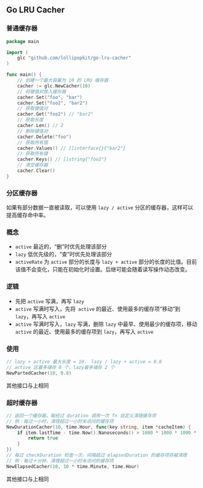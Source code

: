 ## Go LRU Cacher

### 普通缓存器
```go
package main

import (
    glc "github.com/lollipopkit/go-lru-cacher"
)

func main() {
    // 创建一个最大容量为 10 的 LRU 缓存器
    cacher := glc.NewCacher(10)
    // 将键值对放入缓存器
    cacher.Set("foo", "bar")
    cacher.Set("foo2", "bar2")
    // 获取键值对
    cacher.Get("foo2") // "bar2"
    // 获取长度
    cacher.Len() // 2
    // 删除键值对
    cacher.Delete("foo")
    // 获取所有值
    cacher.Values() // []interface{}{"bar2"}
    // 获取所有键
    cacher.Keys() // []string{"foo2"}
    // 清空缓存器
    cacher.Clear()
}
```

### 分区缓存器
如果有部分数据一直被读取，可以使用 `lazy / active` 分区的缓存器，这样可以提高缓存命中率。

### 概念
- `active` 最近的，“删”时优先处理该部分
- `lazy` 低优先级的，“查”时优先处理该部分
- `activeRate` 为 `active` 部分的长度与 `lazy + active` 部分的长度的比值。目前该值不会变化，只能在初始化时设置。后继可能会随着读写操作动态改变。

### 逻辑
- 先把 `active` 写满，再写 `lazy`
- `active` 写满时写入，先将` active` 的最近、使用最多的缓存项“移动”到 `lazy`，再写入 `active`
- `active` 写满时写入，`lazy` 写满，删除 `lazy` 中最早、使用最少的缓存项，移动 `active` 的最近、使用最多的缓存项到 `lazy`，再写入 `active`

### 使用
```go
// lazy + active 最大长度 = 10， lazy / lazy + active = 0.8
// active 区最多储存 8 个，lazy最多储存 2 个
NewPartedCacher(10, 0.8)
```
其他接口与上相同

### 超时缓存器
```go
// 返回一个缓存器，每经过 duration 调用一次 fn 自定义清理缓存项
// 例：每过一小时，清理超过一小时未访问的缓存项
NewDurationCacher(10, time.Hour, func(key string, item *cacheItem) {
    if item.lastTime - time.Now().Nanoseconds() > 1000 * 1000 * 1000 * 60 * 60 {
        return true
    }
})
// 每过 checkDuration 检查一次，间隔超过 elapsedDuration 的缓存项将被清理
// 例：每过十分钟，清理超过一小时未访问的缓存项
NewElapsedCacher(10, 10 * time.Minute, time.Hour)
```
其他接口与上相同